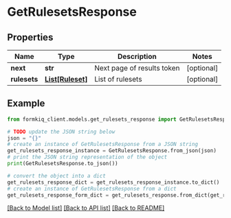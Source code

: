 # GetRulesetsResponse


## Properties

Name | Type | Description | Notes
------------ | ------------- | ------------- | -------------
**next** | **str** | Next page of results token | [optional] 
**rulesets** | [**List[Ruleset]**](Ruleset.md) | List of rulesets | [optional] 

## Example

```python
from formkiq_client.models.get_rulesets_response import GetRulesetsResponse

# TODO update the JSON string below
json = "{}"
# create an instance of GetRulesetsResponse from a JSON string
get_rulesets_response_instance = GetRulesetsResponse.from_json(json)
# print the JSON string representation of the object
print(GetRulesetsResponse.to_json())

# convert the object into a dict
get_rulesets_response_dict = get_rulesets_response_instance.to_dict()
# create an instance of GetRulesetsResponse from a dict
get_rulesets_response_form_dict = get_rulesets_response.from_dict(get_rulesets_response_dict)
```
[[Back to Model list]](../README.md#documentation-for-models) [[Back to API list]](../README.md#documentation-for-api-endpoints) [[Back to README]](../README.md)


